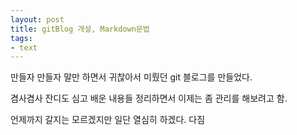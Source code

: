 ```yaml
---
layout: post
title: gitBlog 개설, Markdown문법
tags:
- text
---
```


만들자 만들자 말만 하면서 귀찮아서 미뤘던 git 블로그를 만들었다.

겸사겸사 잔디도 심고 배운 내용들 정리하면서 이제는 좀 관리를 해보려고 함.

언제까지 갈지는 모르겠지만 일단 열심히 하겠다. 다짐